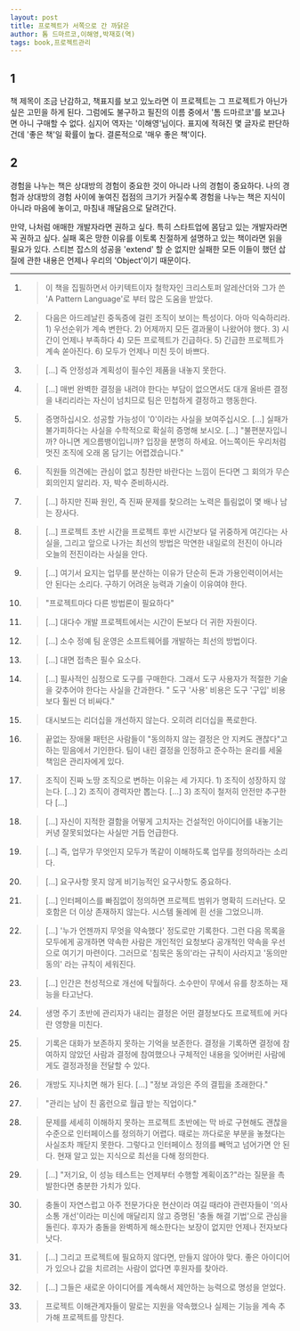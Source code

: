 ```yaml
---
layout: post
title: 프로젝트가 서쪽으로 간 까닭은
author: 톰 드마르코,이해영,박재호(역)
tags: book,프로젝트관리
---
```


## 1
책 제목이 조금 난감하고, 책표지를 보고 있노라면 이 프로젝트는 그 프로젝트가 아닌가 싶은 고민을 하게 된다. 그럼에도 불구하고 필진의 이름 중에서 '톰 드마르코'를 보고나면 아니 구매할 수 없다. 심지어 역자는 '이해영'님이다. 표지에 적혀진 몇 글자로 판단하건데 '좋은 책'일 확률이 높다. 결론적으로 '매우 좋은 책'이다.

## 2
경험을 나누는 책은 상대방의 경험이 중요한 것이 아니라 나의 경험이 중요하다. 나의 경험과 상대방의 경험 사이에 놓여진 접점의 크기가 커질수록 경험을 나누는 책은 지식이 아니라 마음에 놓이고, 마침내 깨달음으로 달려간다.

만약, 나처럼 애매한 개발자라면 권하고 싶다. 특히 스타트업에 몸담고 있는 개발자라면 꼭 권하고 싶다. 실패 혹은 망한 이유를 이토록 친절하게 설명하고 있는 책이라면 읽을 필요가 있다. 스티븐 잡스의 성공을 'extend' 할 순 없지만 실패한 모든 이들이 했던 삽질에 관한 내용은 언제나 우리의 'Object'이기 때문이다.


- - -

1. > 이 책을 집필하면서 아키텍트이자 철학자인 크리스토퍼 알레산더와 그가 쓴 'A Pattern Language'로 부터 많은 도움을 받았다.

2. > 다음은 아드레날린 중독증에 걸린 조직이 보이는 특성이다. 아마 익숙하리라. 1) 우선순위가 계속 변한다. 2) 어제까지 모든 결과물이 나왔어야 했다. 3) 시간이 언제나 부족하다 4) 모든 프로젝트가 긴급하다. 5) 긴급한 프로젝트가 계속 쏟아진다. 6) 모두가 언제나 미친 듯이 바쁘다.

3. > [...] 즉 안정성과 계획성이 필수인 제품을 내놓지 못한다.

4. > [...] 매번 완벽한 결정을 내려야 한다는 부담이 없으면서도 대개 올바른 결정을 내리리라는 자신이 넘치므로 팀은 민첩하게 결정하고 행동한다.

5. > 증명하십시오. 성공할 가능성이 '0'이라는 사실을 보여주십시오. [...] 실패가 불가피하다는 사실을 수학적으로 확실히 증명해 보시오. [...] "불편분자입니까? 아니면 게으름뱅이입니까? 입장을 분명히 하세요. 어느쪽이든 우리처럼 멋진 조직에 오래 몸 담기는 어렵겠습니다."

6. > 직원들 의견에는 관심이 없고 칭찬만 바란다는 느낌이 든다면 그 회의가 무슨 회의인지 알리라. 자, 박수 준비하시라.

7. > [...] 하지만 진짜 원인, 즉 진짜 문제를 찾으려는 노력은 틀림없이 몇 배나 남는 장사다.

8. > [...] 프로젝트 초반 시간을 프로젝트 후반 시간보다 덜 귀중하게 여긴다는 사실을, 그리고 앞으로 나가는 최선의 방법은 막연한 내일로의 전진이 아니라 오늘의 전진이라는 사실을 안다.

9. > [...] 여기서 요지는 업무를 분산하는 이유가 단순히 돈과 가용인력이어서는 안 된다는 소리다. 구하기 어려운 능력과 기술이 이유여야 한다.

10. > "프로젝트마다 다른 방법론이 필요하다"

11. > [...] 대다수 개발 프로젝트에서는 시간이 돈보다 더 귀한 자원이다.

12. > [...] 소수 정예 팀 운영은 소프트웨어를 개발하는 최선의 방법이다.

13. > [...] 대면 접촉은 필수 요소다.

14. > [...] 필사적인 심정으로 도구를 구매한다. 그래서 도구 사용자가 적절한 기술을 갖추어야 한다는 사실을 간과한다. " 도구 '사용' 비용은 도구 '구입' 비용보다 훨씬 더 비싸다."

15. > 대시보드는 리더십을 개선하지 않는다. 오히려 리더십을 폭로한다.

16. > 끝없는 장애물 패턴은 사람들이 "동의하지 않는 결정은 안 지켜도 괜찮다"고 하는 믿음에서 기인한다. 팀이 내린 결정을 인정하고 준수하는 윤리를 세울 책임은 관리자에게 있다.

17. > 조직이 진짜 노땅 조직으로 변하는 이유는 세 가지다. 1) 조직이 성장하지 않는다. [...] 2) 조직이 경력자만 뽑는다. [...] 3) 조직이 철저히 안전만 추구한다 [...]

18. > [...] 자신이 지적한 결함을 어떻게 고치자는 건설적인 아이디어를 내놓기는 커녕 잘못되었다는 사실만 거듭 언급한다.

19. > [...] 즉, 업무가 무엇인지 모두가 똑같이 이해하도록 업무를 정의하라는 소리다.

20. > [...] 요구사항 못지 않게 비기능적인 요구사항도 중요하다.

21. > [...] 인터페이스를 빠짐없이 정의하면 프로젝트 범위가 명확히 드러난다. 모호함은 더 이상 존재하지 않는다. 시스템 둘레에 흰 선을 그었으니까.

22. > [...] '누가 언젠까지 무엇을 약속했다' 정도로만 기록한다. 그런 다음 목록을 모두에게 공개하면 약속한 사람은 개인적인 요청보다 공개적인 약속을 우선으로 여기기 마련이다. 그러므로 '침묵은 동의'라는 규칙이 사라지고 '동의만 동의' 라는 규칙이 세워진다.

23. > [...] 인간은 천성적으로 개선에 탁월하다. 소수만이 무에서 유를 창조하는 재능을 타고난다.

24. > 생명 주기 초반에 관리자가 내리는 결정은 어떤 결정보다도 프로젝트에 커다란 영향을 미친다.

25. > 기록은 대화가 보존하지 못하는 기억을 보존한다. 결정을 기록하면 결정에 참여하지 않았던 사람과 결정에 참여했으나 구체적인 내용을 잊어버린 사람에게도 결정과정을 전달할 수 있다.

26. > 개방도 지나치면 해가 된다. [...] "정보 과잉은 주의 결핍을 초래한다."

27. > "관리는 남이 친 홈런으로 월급 받는 직업이다."

28. > 문제를 세세히 이해하지 못하는 프로젝트 초반에는 막 바로 구현해도 괜찮을 수준으로 인터페이스를 정의하기 어렵다. 때로는 까다로운 부분을 놓쳤다는 사실조차 깨닫지 못한다. 그렇다고 인터페이스 정의를 빼먹고 넘어가면 안 된다. 현재 알고 있는 지식으로 최선을 다해 정의한다.

29. > [...] "저기요, 이 성능 테스트는 언제부터 수행할 계획이죠?"라는 질문을 촉발한다면 충분한 가치가 있다.

30. > 충돌이 자연스럽고 아주 전문가다운 현산이라 여길 때라야 관련자들이 '의사소통 개선'이라는 미신에 매달리지 않고 증명된 '충돌 해결 기법'으로 관심을 돌린다. 후자가 충돌을 완벽하게 해소한다는 보장이 없지만 언제나 전자보다 낫다.

31. > [...] 그리고 프로젝트에 필요하지 않다면, 만들지 않아야 맞다. 좋은 아이디어가 있으나 값을 치르려는 사람이 없다면 후원자를 찾아라.

32. > [...] 그들은 새로운 아이디어를 계속해서 제안하는 능력으로 명성을 얻었다. 

33. > 프로젝트 이해관계자들이 말로는 지원을 약속했으나 실제는 기능을 계속 추가해 프로젝트를 망친다.